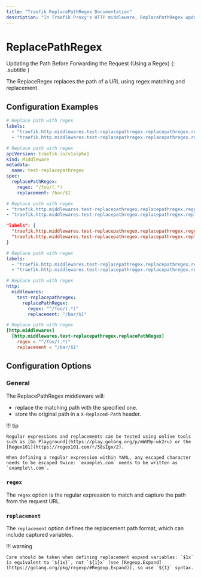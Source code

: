 ```yaml
---
title: "Traefik ReplacePathRegex Documentation"
description: "In Traefik Proxy's HTTP middleware, ReplacePathRegex updates paths before forwarding requests, using a regex. Read the technical documentation."
---
```


# ReplacePathRegex

Updating the Path Before Forwarding the Request (Using a Regex)
{: .subtitle }

<!--
TODO: add schema
-->

The ReplaceRegex replaces the path of a URL using regex matching and replacement.

## Configuration Examples

```yaml tab="Docker"
# Replace path with regex
labels:
  - "traefik.http.middlewares.test-replacepathregex.replacepathregex.regex=^/foo/(.*)"
  - "traefik.http.middlewares.test-replacepathregex.replacepathregex.replacement=/bar/$$1"
```

```yaml tab="Kubernetes"
# Replace path with regex
apiVersion: traefik.io/v1alpha1
kind: Middleware
metadata:
  name: test-replacepathregex
spec:
  replacePathRegex:
    regex: ^/foo/(.*)
    replacement: /bar/$1
```

```yaml tab="Consul Catalog"
# Replace path with regex
- "traefik.http.middlewares.test-replacepathregex.replacepathregex.regex=^/foo/(.*)"
- "traefik.http.middlewares.test-replacepathregex.replacepathregex.replacement=/bar/$1"
```

```json tab="Marathon"
"labels": {
  "traefik.http.middlewares.test-replacepathregex.replacepathregex.regex": "^/foo/(.*)",
  "traefik.http.middlewares.test-replacepathregex.replacepathregex.replacement": "/bar/$1"
}
```

```yaml tab="Rancher"
# Replace path with regex
labels:
  - "traefik.http.middlewares.test-replacepathregex.replacepathregex.regex=^/foo/(.*)"
  - "traefik.http.middlewares.test-replacepathregex.replacepathregex.replacement=/bar/$1"
```

```yaml tab="File (YAML)"
# Replace path with regex
http:
  middlewares:
    test-replacepathregex:
      replacePathRegex:
        regex: "^/foo/(.*)"
        replacement: "/bar/$1"
```

```toml tab="File (TOML)"
# Replace path with regex
[http.middlewares]
  [http.middlewares.test-replacepathregex.replacePathRegex]
    regex = "^/foo/(.*)"
    replacement = "/bar/$1"
```

## Configuration Options

### General

The ReplacePathRegex middleware will:

- replace the matching path with the specified one.
- store the original path in a `X-Replaced-Path` header.

!!! tip

    Regular expressions and replacements can be tested using online tools such as [Go Playground](https://play.golang.org/p/mWU9p-wk2ru) or the [Regex101](https://regex101.com/r/58sIgx/2).

    When defining a regular expression within YAML, any escaped character needs to be escaped twice: `example\.com` needs to be written as `example\\.com`.

### `regex`

The `regex` option is the regular expression to match and capture the path from the request URL.

### `replacement`

The `replacement` option defines the replacement path format, which can include captured variables.

!!! warning

    Care should be taken when defining replacement expand variables: `$1x` is equivalent to `${1x}`, not `${1}x` (see [Regexp.Expand](https://golang.org/pkg/regexp/#Regexp.Expand)), so use `${1}` syntax.
